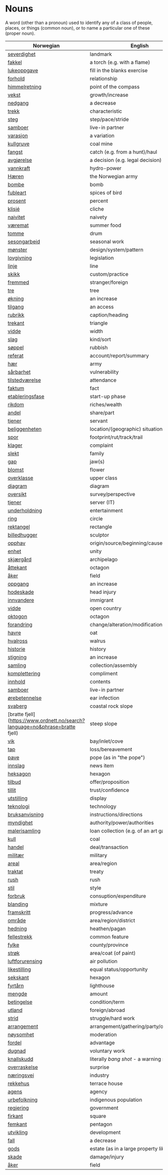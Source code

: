 # Nouns

A word (other than a pronoun) used to identify any of a class of people, places, or things (common noun), or to name a particular one of these (proper noun).

| Norwegian | English | Gender |
| --- | --- | --- |
| [severdighet](https://www.ordnett.no/search?language=no&phrase=severdighet) | landmark | m |
| [fakkel](https://www.ordnett.no/search?language=no&phrase=fakkel) | a torch (e.g. with a flame) | m |
| [lukeoppgave](https://www.ordnett.no/search?language=no&phrase=lukeoppgave) | fill in the blanks exercise | m |
| [forhold](https://www.ordnett.no/search?language=no&phrase=forhold) | relationship | i |
| [himmelretning](https://www.ordnett.no/search?language=no&phrase=himmelretning) | point of the compass | m |
| [vekst](https://www.ordnett.no/search?language=no&phrase=vekst) | growth/increase | m |
| [nedgang](https://www.ordnett.no/search?language=no&phrase=nedgang) | a decrease | m |
| [trekk](https://www.ordnett.no/search?language=no&phrase=trekk) | characteristic | i |
| [steg](https://www.ordnett.no/search?language=no&phrase=steg) | step/pace/stride | i |
| [samboer](https://www.ordnett.no/search?language=no&phrase=samboer) | live-in partner | m |
| [varasjon](https://www.ordnett.no/search?language=no&phrase=varasjon) | a variation | m |
| [kullgruve](https://www.ordnett.no/search?language=no&phrase=kullgruve) | coal mine | m |
| [fangst](https://www.ordnett.no/search?language=no&phrase=fangst) | catch (e.g. from a hunt)/haul | m |
| [avgjørelse](https://www.ordnett.no/search?language=no&phrase=avgjørelse) | a decision (e.g. legal decision) | m |
| [vannkraft](https://www.ordnett.no/search?language=no&phrase=vannkraft) | hydro-power | m |
| [Hæren](https://www.ordnett.no/search?language=no&phrase=Hæren) | the Norwegian army | m |
| [bombe](https://www.ordnett.no/search?language=no&phrase=bombe) | bomb | m |
| [fubleart](https://www.ordnett.no/search?language=no&phrase=fubleart) | spices of bird | m/f |
| [prosent](https://www.ordnett.no/search?language=no&phrase=prosent) | percent | m |
| [klisjé](https://www.ordnett.no/search?language=no&phrase=klisjé) | cliche | m |
| [naivitet](https://www.ordnett.no/search?language=no&phrase=naivitet) | naivety | m |
| [væremat](https://www.ordnett.no/search?language=no&phrase=væremat) | summer food | m |
| [tomme](https://www.ordnett.no/search?language=no&phrase=tomme) | drum | m |
| [sesongarbeid](https://www.ordnett.no/search?language=no&phrase=sesongarbeid) | seasonal work | i |
| [mønster](https://www.ordnett.no/search?language=no&phrase=mønster) | design/system/pattern | i |
| [lovgivning](https://www.ordnett.no/search?language=no&phrase=lovgivning) | legislation | m |
| [linje](https://www.ordnett.no/search?language=no&phrase=linje) | line | m |
| [skikk](https://www.ordnett.no/search?language=no&phrase=skikk) | custom/practice | m |
| [fremmed](https://www.ordnett.no/search?language=no&phrase=fremmed) | stranger/foreign | m |
| [tre](https://www.ordnett.no/search?language=no&phrase=tre) | tree | i |
| [økning](https://www.ordnett.no/search?language=no&phrase=økning) | an increase | m |
| [tilgang](https://www.ordnett.no/search?language=no&phrase=tilgang) | an access | i |
| [rubrikk](https://www.ordnett.no/search?language=no&phrase=rubrikk) | caption/heading | m |
| [trekant](https://www.ordnett.no/search?language=no&phrase=trekant) | triangle | m |
| [vidde](https://www.ordnett.no/search?language=no&phrase=vidde) | width | m/f |
| [slag](https://www.ordnett.no/search?language=no&phrase=slag) | kind/sort | i |
| [søppel](https://www.ordnett.no/search?language=no&phrase=søppel) | rubbish | i |
| [referat](https://www.ordnett.no/search?language=no&phrase=referat) | account/report/summary | i |
| [hær](https://www.ordnett.no/search?language=no&phrase=hær) | army | m |
| [sårbarhet](https://www.ordnett.no/search?language=no&phrase=sårbarhet) | vulnerability | m |
| [tilstedværelse](https://www.ordnett.no/search?language=no&phrase=tilstedværelse) | attendance | i |
| [faktum](https://www.ordnett.no/search?language=no&phrase=faktum) | fact | i |
| [etableringsfase](https://www.ordnett.no/search?language=no&phrase=etableringsfase) | start-up phase | m |
| [rikdom](https://www.ordnett.no/search?language=no&phrase=rikdom) | riches/wealth | m |
| [andel](https://www.ordnett.no/search?language=no&phrase=andel) | share/part | m |
| [tjener](https://www.ordnett.no/search?language=no&phrase=tjener) | servant | m |
| [beliggenheten](https://www.ordnett.no/search?language=no&phrase=beliggenheten) | location/(geographic) situation | m/f |
| [spor](https://www.ordnett.no/search?language=no&phrase=spor) | footprint/rut/track/trail | i |
| [klager](https://www.ordnett.no/search?language=no&phrase=klager) | complaint | m |
| [slekt](https://www.ordnett.no/search?language=no&phrase=slekt) | family | m |
| [gap](https://www.ordnett.no/search?language=no&phrase=gap) | jaw(s) | m |
| [blomst](https://www.ordnett.no/search?language=no&phrase=blomst) | flower | m |
| [overklasse](https://www.ordnett.no/search?language=no&phrase=overklasse) | upper class | m |
| [diagram](https://www.ordnett.no/search?language=no&phrase=diagram) | diagram | i |
| [oversikt](https://www.ordnett.no/search?language=no&phrase=oversikt) | survey/perspective | m |
| [tjener](https://www.ordnett.no/search?language=no&phrase=tjener) | server (IT) | m |
| [underholdning](https://www.ordnett.no/search?language=no&phrase=underholdning) | entertainment | m |
| [ring](https://www.ordnett.no/search?language=no&phrase=ring) | circle | m |
| [rektangel](https://www.ordnett.no/search?language=no&phrase=rektangel) | rectangle | i |
| [billedhugger](https://www.ordnett.no/search?language=no&phrase=billedhugger) | sculptor | m |
| [opphav](https://www.ordnett.no/search?language=no&phrase=opphav) | origin/source/beginning/cause | i |
| [enhet](https://www.ordnett.no/search?language=no&phrase=enhet) | unity | m |
| [skjærgård](https://www.ordnett.no/search?language=no&phrase=skjærgård) | archipelago | m |
| [åttekant](https://www.ordnett.no/search?language=no&phrase=åttekant) | octagon | m |
| [åker](https://www.ordnett.no/search?language=no&phrase=åker) | field | m |
| [oppgang](https://www.ordnett.no/search?language=no&phrase=oppgang) | an increase | m |
| [hodeskade](https://www.ordnett.no/search?language=no&phrase=hodeskade) | head injury | m |
| [innvandere](https://www.ordnett.no/search?language=no&phrase=innvandere) | immigrant | m |
| [vidde](https://www.ordnett.no/search?language=no&phrase=vidde) | open country | m |
| [oktogon](https://www.ordnett.no/search?language=no&phrase=oktogon) | octagon | m |
| [forandring](https://www.ordnett.no/search?language=no&phrase=forandring) | change/alteration/modification | m |
| [havre](https://www.ordnett.no/search?language=no&phrase=havre) | oat | m |
| [hvalross](https://www.ordnett.no/search?language=no&phrase=hvalross) | walrus | m |
| [historie](https://www.ordnett.no/search?language=no&phrase=historie) | history | m/f |
| [stigning](https://www.ordnett.no/search?language=no&phrase=stigning) | an increase | m |
| [samling](https://www.ordnett.no/search?language=no&phrase=samling) | collection/assembly | m |
| [komplettering](https://www.ordnett.no/search?language=no&phrase=komplettering) | compliment | m |
| [innhold](https://www.ordnett.no/search?language=no&phrase=innhold) | contents | i |
| [samboer](https://www.ordnett.no/search?language=no&phrase=samboer) | live-in partner | m |
| [ørebetennelse](https://www.ordnett.no/search?language=no&phrase=ørebetennelse) | ear infection | m |
| [svaberg](https://www.ordnett.no/search?language=no&phrase=svaberg) | coastal rock slope | i |
| [bratte fjell](https://www.ordnett.no/search?language=no&phrase=bratte fjell) | steep slope | m |
| [vik](https://www.ordnett.no/search?language=no&phrase=vik) | bay/inlet/cove | m |
| [tap](https://www.ordnett.no/search?language=no&phrase=tap) | loss/bereavement | i |
| [pave](https://www.ordnett.no/search?language=no&phrase=pave) | pope (as in "the pope") | m |
| [innslag](https://www.ordnett.no/search?language=no&phrase=innslag) | news item | i |
| [heksagon](https://www.ordnett.no/search?language=no&phrase=heksagon) | hexagon | m |
| [tilbud](https://www.ordnett.no/search?language=no&phrase=tilbud) | offer/proposition | i |
| [tillit](https://www.ordnett.no/search?language=no&phrase=tillit) | trust/confidence | m |
| [utstilling](https://www.ordnett.no/search?language=no&phrase=utstilling) | display | m |
| [teknologi](https://www.ordnett.no/search?language=no&phrase=teknologi) | technology | m |
| [bruksanvisning](https://www.ordnett.no/search?language=no&phrase=bruksanvisning) | instructions/directions | m |
| [myndighet](https://www.ordnett.no/search?language=no&phrase=myndighet) | authority/power/authorities | m |
| [malerisamling](https://www.ordnett.no/search?language=no&phrase=malerisamling) | loan collection (e.g. of an art gallery) | m |
| [kull](https://www.ordnett.no/search?language=no&phrase=kull) | coal | i |
| [handel](https://www.ordnett.no/search?language=no&phrase=handel) | deal/transaction | m |
| [militær](https://www.ordnett.no/search?language=no&phrase=militær) | military | m |
| [areal](https://www.ordnett.no/search?language=no&phrase=areal) | area/region | i |
| [traktat](https://www.ordnett.no/search?language=no&phrase=traktat) | treaty | m |
| [rush](https://www.ordnett.no/search?language=no&phrase=rush) | rush | i |
| [stil](https://www.ordnett.no/search?language=no&phrase=stil) | style | m |
| [forbruk](https://www.ordnett.no/search?language=no&phrase=forbruk) | consuption/expenditure | i |
| [blanding](https://www.ordnett.no/search?language=no&phrase=blanding) | mixture | m |
| [framskritt](https://www.ordnett.no/search?language=no&phrase=framskritt) | progress/advance | i |
| [område](https://www.ordnett.no/search?language=no&phrase=område) | area/region/district | i |
| [hedning](https://www.ordnett.no/search?language=no&phrase=hedning) | heathen/pagan | m |
| [fellestrekk](https://www.ordnett.no/search?language=no&phrase=fellestrekk) | common feature | i |
| [fylke](https://www.ordnett.no/search?language=no&phrase=fylke) | county/province | i |
| [strøk](https://www.ordnett.no/search?language=no&phrase=strøk) | area/coat (of paint) | i |
| [luftforurensing](https://www.ordnett.no/search?language=no&phrase=luftforurensing) | air pollution | m |
| [likestilling](https://www.ordnett.no/search?language=no&phrase=likestilling) | equal status/opportunity | m |
| [sekskant](https://www.ordnett.no/search?language=no&phrase=sekskant) | hexagon | m |
| [fyrtårn](https://www.ordnett.no/search?language=no&phrase=fyrtårn) | lighthouse | i |
| [mengde](https://www.ordnett.no/search?language=no&phrase=mengde) | amount | m |
| [betingelse](https://www.ordnett.no/search?language=no&phrase=betingelse) | condition/term | m |
| [utland](https://www.ordnett.no/search?language=no&phrase=utland) | foreign/abroad | m |
| [strid](https://www.ordnett.no/search?language=no&phrase=strid) | struggle/hard work | m |
| [arrangement](https://www.ordnett.no/search?language=no&phrase=arrangement) | arrangement/gathering/party/organisation | i |
| [nøysomhet](https://www.ordnett.no/search?language=no&phrase=nøysomhet) | moderation | m |
| [fordel](https://www.ordnett.no/search?language=no&phrase=fordel) | advantage | m |
| [dugnad](https://www.ordnett.no/search?language=no&phrase=dugnad) | voluntary work | m |
| [knallskudd](https://www.ordnett.no/search?language=no&phrase=knallskudd) | literally _bang shot_ - a warning shot gun | i |
| [overraskelse](https://www.ordnett.no/search?language=no&phrase=overraskelse) | surprise | m |
| [næringsvei](https://www.ordnett.no/search?language=no&phrase=næringsvei) | industry | m |
| [rekkehus](https://www.ordnett.no/search?language=no&phrase=rekkehus) | terrace house | i |
| [agens](https://www.ordnett.no/search?language=no&phrase=agens) | agency | m |
| [urbefolkning](https://www.ordnett.no/search?language=no&phrase=urbefolkning) | indigenous population | m |
| [regjering](https://www.ordnett.no/search?language=no&phrase=regjering) | government | m |
| [firkant](https://www.ordnett.no/search?language=no&phrase=firkant) | square | m |
| [femkant](https://www.ordnett.no/search?language=no&phrase=femkant) | pentagon | m |
| [utvikling](https://www.ordnett.no/search?language=no&phrase=utvikling) | development | m |
| [fall](https://www.ordnett.no/search?language=no&phrase=fall) | a decrease | i |
| [gods](https://www.ordnett.no/search?language=no&phrase=gods) | estate (as in a large property like a farm) | m/i |
| [skade](https://www.ordnett.no/search?language=no&phrase=skade) | damage/injury | m |
| [åker](https://www.ordnett.no/search?language=no&phrase=åker) | field | m |

